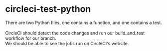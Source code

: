 # circleci-test-python
There are two Python files, one contains a function, and one contains a test.<br><Br>
CircleCI should detect the code changes and run our build_and_test workflow for our branch. <br>We should be able to see the jobs run on CircleCI's website.